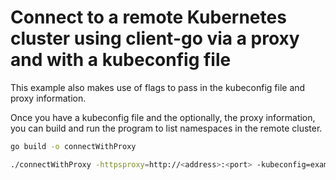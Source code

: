 # Connect to a remote Kubernetes cluster using client-go via a proxy and with a kubeconfig file

This example also makes use of flags to pass in the kubeconfig file and proxy information.

Once you have a kubeconfig file and the optionally, the proxy information, you can build and run the program to list namespaces in the remote cluster.

```bash
go build -o connectWithProxy

./connectWithProxy -httpsproxy=http://<address>:<port> -kubeconfig=example-config
```
